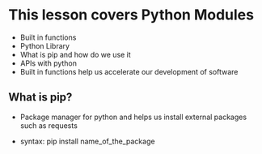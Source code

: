 # This lesson covers Python Modules

- Built in functions
- Python Library
- What is pip and how do we use it
- APIs with python
- Built in functions help us accelerate our development of software













## What is pip?
* Package manager for python and helps us install external packages such as requests

* syntax: pip install name_of_the_package